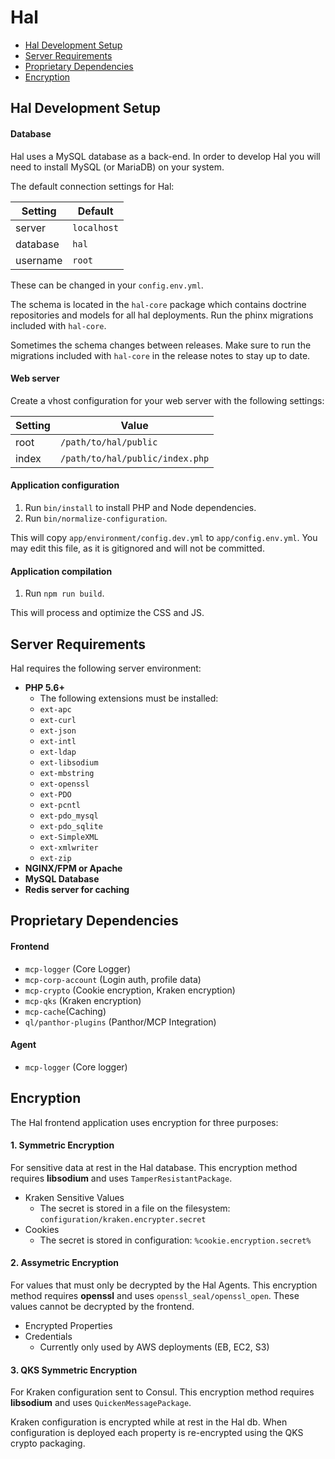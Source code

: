 # Hal

- [Hal Development Setup](#hal-development-setup)
- [Server Requirements](#server-requirements)
- [Proprietary Dependencies](#proprietary-dependencies)
- [Encryption](#encryption)

## Hal Development Setup

#### Database

Hal uses a MySQL database as a back-end. In order to develop Hal you will need to install MySQL (or MariaDB) on your system.

The default connection settings for Hal:

Setting   | Default
--------- | -------
server    | `localhost`
database  | `hal`
username  | `root`

These can be changed in your `config.env.yml`.

The schema is located in the `hal-core` package which contains doctrine repositories and models for all hal deployments. Run the phinx migrations included with `hal-core`.

Sometimes the schema changes between releases. Make sure to run the migrations included with `hal-core` in the release notes to stay up to date.

#### Web server

Create a vhost configuration for your web server with the following settings:

Setting   | Value
--------- | -------
root      | `/path/to/hal/public`
index     | `/path/to/hal/public/index.php`

#### Application configuration

1. Run `bin/install` to install PHP and Node dependencies.
2. Run `bin/normalize-configuration`.

This will copy `app/environment/config.dev.yml` to `app/config.env.yml`. You may edit this file, as it is gitignored and will not be committed.

#### Application compilation

1. Run `npm run build`.

This will process and optimize the CSS and JS.

## Server Requirements

Hal requires the following server environment:

- **PHP 5.6+**
    - The following extensions must be installed:
    - `ext-apc`
    - `ext-curl`
    - `ext-json`
    - `ext-intl`
    - `ext-ldap`
    - `ext-libsodium`
    - `ext-mbstring`
    - `ext-openssl`
    - `ext-PDO`
    - `ext-pcntl`
    - `ext-pdo_mysql`
    - `ext-pdo_sqlite`
    - `ext-SimpleXML`
    - `ext-xmlwriter`
    - `ext-zip`
- **NGINX/FPM or Apache**
- **MySQL Database**
- **Redis server for caching**

## Proprietary Dependencies

#### Frontend

- `mcp-logger` (Core Logger)
- `mcp-corp-account` (Login auth, profile data)
- `mcp-crypto` (Cookie encryption, Kraken encryption)
- `mcp-qks` (Kraken encryption)
- `mcp-cache`(Caching)
- `ql/panthor-plugins` (Panthor/MCP Integration)

#### Agent

- `mcp-logger` (Core logger)

## Encryption

The Hal frontend application uses encryption for three purposes:

#### 1. Symmetric Encryption

For sensitive data at rest in the Hal database.
This encryption method requires **libsodium** and uses `TamperResistantPackage`.

- Kraken Sensitive Values
    - The secret is stored in a file on the filesystem: `configuration/kraken.encrypter.secret`
- Cookies
    - The secret is stored in configuration: `%cookie.encryption.secret%`

#### 2. Assymetric Encryption

For values that must only be decrypted by the Hal Agents.
This encryption method requires **openssl** and uses `openssl_seal/openssl_open`. These values cannot be decrypted by the frontend.

- Encrypted Properties
- Credentials
    - Currently only used by AWS deployments (EB, EC2, S3)

#### 3. QKS Symmetric Encryption

For Kraken configuration sent to Consul.
This encryption method requires **libsodium** and uses `QuickenMessagePackage`.

Kraken configuration is encrypted while at rest in the Hal db. When configuration is deployed each property is re-encrypted using the QKS crypto packaging.
